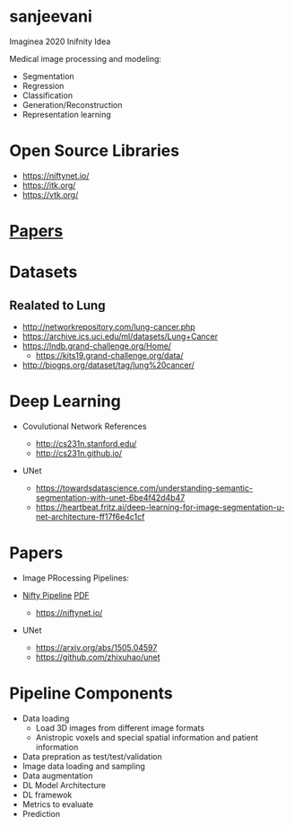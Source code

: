 # sanjeevani
Imaginea 2020 Inifnity Idea

Medical image processing and modeling:
- Segmentation
- Regression
- Classification
- Generation/Reconstruction
- Representation learning

# Open Source Libraries
- https://niftynet.io/
- https://itk.org/
- https://vtk.org/

# [Papers](papers)

# Datasets

## Realated to Lung
* http://networkrepository.com/lung-cancer.php
* https://archive.ics.uci.edu/ml/datasets/Lung+Cancer
* https://lndb.grand-challenge.org/Home/
  - https://kits19.grand-challenge.org/data/
* http://biogps.org/dataset/tag/lung%20cancer/

# Deep Learning

- Covulutional Network References
  - http://cs231n.stanford.edu/
  - http://cs231n.github.io/
  
- UNet
  - https://towardsdatascience.com/understanding-semantic-segmentation-with-unet-6be4f42d4b47
  - https://heartbeat.fritz.ai/deep-learning-for-image-segmentation-u-net-architecture-ff17f6e4c1cf
  
# Papers
- Image PRocessing Pipelines:
- [Nifty Pipeline](https://www.sciencedirect.com/science/article/pii/S0169260717311823) [PDF](papers/ScienceDirect_articles_26Dec2019_16-47-45.687/NiftyNet--a-deep-learning-platform-for-_2018_Computer-Methods-and-Programs-i.pdf)
  - https://niftynet.io/
  
- UNet
  - https://arxiv.org/abs/1505.04597
  - https://github.com/zhixuhao/unet
  
  
# Pipeline Components
- Data loading 
  - Load 3D images from different image formats
  - Anistropic voxels and special spatial information and patient information
- Data prepration as test/test/validation
- Image data loading and sampling
- Data augmentation
- DL Model Architecture
- DL framewok
- Metrics to evaluate
- Prediction

